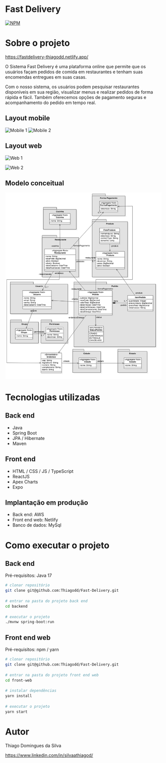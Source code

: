 # Fast Delivery

[![NPM](https://img.shields.io/npm/l/react)](https://github.com/thiagodd/Fast-Delivery/blob/main/LICENSE)

# Sobre o projeto

https://fastdelivery-thiagodd.netlify.app/

O Sistema Fast Delivery é uma plataforma online que permite que os usuários façam pedidos de comida em restaurantes e tenham suas encomendas entregues em suas casas.

Com o nosso sistema, os usuários podem pesquisar restaurantes disponíveis em sua região, visualizar menus e realizar pedidos de forma rápida e fácil. Também oferecemos opções de pagamento seguras e acompanhamento do pedido em tempo real.

## Layout mobile

![Mobile 1](https://fakeimg.pl/280x480/192841/) ![Mobile 2](https://fakeimg.pl/280x480/192841/)

## Layout web

![Web 1](https://fakeimg.pl/800x500/192841/)

![Web 2](https://fakeimg.pl/800x500/192841/)

## Modelo conceitual

![Modelo Conceitual](https://github.com/Thiagodd/Fast-Delivery/blob/main/Fast%20Delivery%20-%20Diagrama%20de%20classes.png?raw=true)

# Tecnologias utilizadas

## Back end

- Java
- Spring Boot
- JPA / Hibernate
- Maven

## Front end

- HTML / CSS / JS / TypeScript
- ReactJS
- Apex Charts
- Expo

## Implantação em produção

- Back end: AWS
- Front end web: Netlify
- Banco de dados: MySql

# Como executar o projeto

## Back end

Pré-requisitos: Java 17

```bash
# clonar repositório
git clone git@github.com:Thiagodd/Fast-Delivery.git

# entrar na pasta do projeto back end
cd backend

# executar o projeto
./mvnw spring-boot:run
```

## Front end web

Pré-requisitos: npm / yarn

```bash
# clonar repositório
git clone git@github.com:Thiagodd/Fast-Delivery.git

# entrar na pasta do projeto front end web
cd front-web

# instalar dependências
yarn install

# executar o projeto
yarn start
```

# Autor

Thiago Domingues da Silva

https://www.linkedin.com/in/silvaathiagod/
